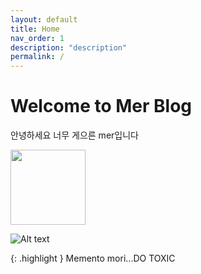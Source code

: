 ```yaml
---
layout: default
title: Home
nav_order: 1
description: "description"
permalink: /
---
```


<!-- # Welcome to github.io

{: .fs-8 }

Github Description
{: .fs-6 .fw-300 }

[Get started now](#getting-started){: .btn .btn-primary .fs-5 .mb-4 .mb-md-0 .mr-2 } [View it on GitHub](https://github.com/just-the-docs/just-the-docs){: .btn .fs-5 .mb-4 .mb-md-0 }

---

## Getting started

... (생략) ... -->

# Welcome to Mer Blog

안녕하세요 너무 게으른 mer입니다

<img src="../../assets/images/Chrollo.jpeg" width="120px">

![Alt text](../../assets/images/Chrollo.jpeg)

{: .highlight }
Memento mori...DO TOXIC
